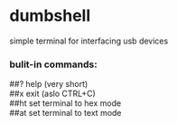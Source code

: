 # dumbshell
simple terminal for interfacing usb devices
### bulit-in commands:
\#\#? help (very short)  
\#\#x exit (aslo CTRL+C)  
\#\#ht set terminal to hex mode  
\#\#at set terminal to text mode
